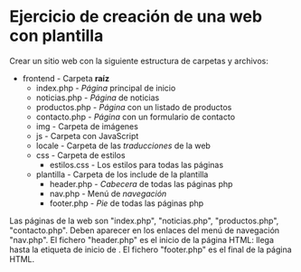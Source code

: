 Ejercicio de creación de una web con plantilla
==============================================

Crear un sitio web con la siguiente estructura de carpetas y archivos:

  - frontend          - Carpeta **raíz**
    - index.php       - *Página* principal de inicio
    - noticias.php    - *Página* de noticias
    - productos.php   - *Página* con un listado de productos
    - contacto.php    - *Página* con un formulario de contacto
    - img             - Carpeta de imágenes
    - js              - Carpeta con JavaScript
    - locale          - Carpeta de las *traducciones* de la web
    - css             - Carpeta de estilos
      - estilos.css   - Los estilos para todas las páginas
    - plantilla       - Carpeta de los include de la plantilla
      - header.php    - *Cabecera* de todas las páginas php
      - nav.php       - Menú de *navegación*
      - footer.php    - *Pie* de todas las páginas php

Las páginas de la web son "index.php", "noticias.php", "productos.php", "contacto.php". Deben aparecer en los enlaces del menú de navegación "nav.php".
El fichero "header.php" es el inicio de la página HTML: llega hasta la etiqueta de inicio de <body>. El fichero "footer.php" es el final de la página HTML.
